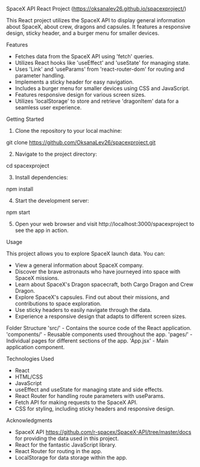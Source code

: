 SpaceX API React Project (https://oksanalev26.github.io/spacexproject/)

This React project utilizes the SpaceX API to display general information about SpaceX, about crew, dragons and capsules. It features a responsive design, sticky header, and a burger menu for smaller devices. 

Features

- Fetches data from the SpaceX API using 'fetch' queries.
- Utilizes React hooks like 'useEffect' and 'useState' for managing state.
- Uses 'Link' and 'useParams' from 'react-router-dom' for routing and parameter handling.
- Implements a sticky header for easy navigation.
- Includes a burger menu for smaller devices using CSS and JavaScript.
- Features responsive design for various screen sizes.
- Utilizes 'localStorage' to store and retrieve 'dragonItem' data for a seamless user experience.

Getting Started

1. Clone the repository to your local machine:

git clone https://github.com/OksanaLev26/spacexproject.git

2. Navigate to the project directory:

cd spacexproject

3. Install dependencies:

npm install

4. Start the development server:

npm start

5. Open your web browser and visit http://localhost:3000/spacexproject to see the app in action.

Usage

This project allows you to explore SpaceX launch data. You can:

- View a general information about SpaceX company.
- Discover the brave astronauts who have journeyed into space with SpaceX missions.
- Learn about SpaceX's Dragon spacecraft, both Cargo Dragon and Crew Dragon.
- Explore SpaceX's capsules. Find out about their missions, and contributions to space exploration.
- Use sticky headers to easily navigate through the data.
- Experience a responsive design that adapts to different screen sizes.

Folder Structure
'src/' - Contains the source code of the React application.
'components/' - Reusable components used throughout the app.
'pages/' - Individual pages for different sections of the app.
'App.jsx' - Main application component.

Technologies Used

- React
- HTML/CSS
- JavaScript
- useEffect and useState for managing state and side effects.
- React Router for handling route parameters with useParams.
- Fetch API for making requests to the SpaceX API.
- CSS for styling, including sticky headers and responsive design.

Acknowledgments

- SpaceX API https://github.com/r-spacex/SpaceX-API/tree/master/docs for providing the data used in this project.
- React for the fantastic JavaScript library.
- React Router for routing in the app.
- LocalStorage for data storage within the app.
